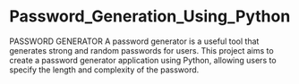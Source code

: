# Password_Generation_Using_Python
PASSWORD GENERATOR  A password generator is a useful tool that generates strong and random passwords for users. This project aims to create a password generator application using Python, allowing users to specify the length and complexity of the password.
